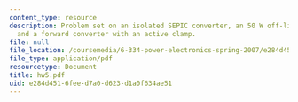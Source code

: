 ```yaml
---
content_type: resource
description: Problem set on an isolated SEPIC converter, an 50 W off-line converter,
  and a forward converter with an active clamp.
file: null
file_location: /coursemedia/6-334-power-electronics-spring-2007/e284d4516feed7a0d623d1a0f634ae51_hw5.pdf
file_type: application/pdf
resourcetype: Document
title: hw5.pdf
uid: e284d451-6fee-d7a0-d623-d1a0f634ae51
---
```

